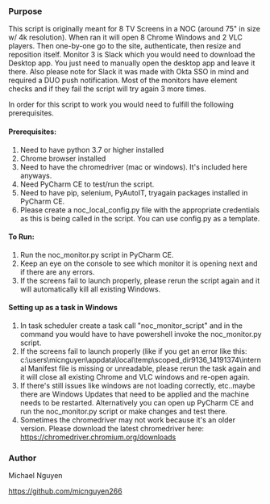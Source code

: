 ### Purpose
This script is originally meant for 8 TV Screens in a NOC (around 75" in size w/ 4k resolution).
When ran it will open 8 Chrome Windows and 2 VLC players. Then one-by-one go to the site, authenticate, then resize and reposition itself.
Monitor 3 is Slack which you would need to download the Desktop app. You just need to manually open the desktop app and leave it there.
Also please note for Slack it was made with Okta SSO in mind and required a DUO push notification.
Most of the monitors have element checks and if they fail the script will try again 3 more times.

In order for this script to work you would need to fulfill the following prerequisites.

#### Prerequisites:
1. Need to have python 3.7 or higher installed
2. Chrome browser installed
3. Need to have the chromedriver (mac or windows). It's included here anyways.
4. Need PyCharm CE to test/run the script.
5. Need to have pip, selenium, PyAutoIT, tryagain packages installed in PyCharm CE.
6. Please create a noc_local_config.py file with the appropriate credentials as this is being called in the script. You can use config.py as a template.

#### To Run:
1. Run the noc_monitor.py script in PyCharm CE.
2. Keep an eye on the console to see which monitor it is opening next and if there are any errors.
3. If the screens fail to launch properly, please rerun the script again and it will automatically kill all existing Windows.

#### Setting up as a task in Windows
1. In task scheduler create a task call "noc_monitor_script" and in the command you would have to have powershell invoke the noc_monitor.py script.
2. If the screens fail to launch properly (like if you get an error like this: c:\users\micnguyen\appdata\local\temp\scoped_dir9136_14191374\internal 
Manifest file is missing or unreadable, please rerun the task again and it will close all existing Chrome and VLC windows and re-open again.
3. If there's still issues like windows are not loading correctly, etc..maybe there are Windows Updates that need to be applied and the machine 
needs to be restarted. Alternatively you can open up PyCharm CE and run the noc_monitor.py script or make changes and test there.
4. Sometimes the chromedriver may not work because it's an older version. Please download the latest chromedriver here: https://chromedriver.chromium.org/downloads

### Author
Michael Nguyen 

https://github.com/micnguyen266


